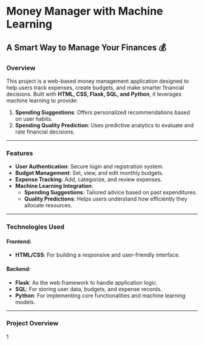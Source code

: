 # Money Manager with Machine Learning  
## A Smart Way to Manage Your Finances 💰  

### Overview  
This project is a web-based money management application designed to help users track expenses, create budgets, and make smarter financial decisions. Built with **HTML, CSS, Flask, SQL, and Python**, it leverages machine learning to provide:  
1. **Spending Suggestions**: Offers personalized recommendations based on user habits.  
2. **Spending Quality Prediction**: Uses predictive analytics to evaluate and rate financial decisions.  

---

### Features  
- **User Authentication**: Secure login and registration system.  
- **Budget Management**: Set, view, and edit monthly budgets.  
- **Expense Tracking**: Add, categorize, and review expenses.  
- **Machine Learning Integration**:  
  - **Spending Suggestions**: Tailored advice based on past expenditures.  
  - **Quality Predictions**: Helps users understand how efficiently they allocate resources.  

---

### Technologies Used  
#### Frontend:  
- **HTML/CSS**: For building a responsive and user-friendly interface.  

#### Backend:  
- **Flask**: As the web framework to handle application logic.  
- **SQL**: For storing user data, budgets, and expense records.  
- **Python**: For implementing core functionalities and machine learning models.  

---

### Project Overview
1 
